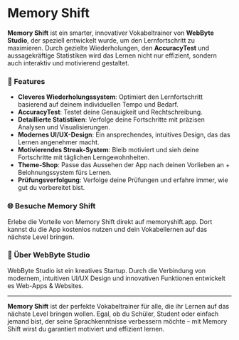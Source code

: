 # Memory Shift

**Memory Shift** ist ein smarter, innovativer Vokabeltrainer von **WebByte Studio**, der speziell entwickelt wurde, um den Lernfortschritt zu maximieren. Durch gezielte Wiederholungen, den **AccuracyTest** und aussagekräftige Statistiken wird das Lernen nicht nur effizient, sondern auch interaktiv und motivierend gestaltet. 

### 🚀 Features

- **Cleveres Wiederholungssystem**: Optimiert den Lernfortschritt basierend auf deinem individuellen Tempo und Bedarf.
- **AccuracyTest**: Testet deine Genauigkeit und Rechtschreibung.
- **Detaillierte Statistiken**: Verfolge deine Fortschritte mit präzisen Analysen und Visualisierungen.
- **Modernes UI/UX-Design**: Ein ansprechendes, intuitives Design, das das Lernen angenehmer macht.
- **Motivierendes Streak-System**: Bleib motiviert und sieh deine Fortschritte mit täglichen Lerngewohnheiten.
- **Theme-Shop**: Passe das Aussehen der App nach deinen Vorlieben an + Belohnungssystem fürs Lernen.
- **Prüfungsverfolgung**: Verfolge deine Prüfungen und erfahre immer, wie gut du vorbereitet bist.

### 🌐 Besuche Memory Shift

Erlebe die Vorteile von Memory Shift direkt auf memoryshift.app. Dort kannst du die App kostenlos nutzen und dein Vokabellernen auf das nächste Level bringen.

### 💬 Über WebByte Studio

WebByte Studio ist ein kreatives Startup. Durch die Verbindung von modernem, intuitiven UI/UX Design und innovativen Funktionen entwickelt es Web-Apps & Websites.

---

**Memory Shift** ist der perfekte Vokabeltrainer für alle, die ihr Lernen auf das nächste Level bringen wollen. Egal, ob du Schüler, Student oder einfach jemand bist, der seine Sprachkenntnisse verbessern möchte – mit Memory Shift wirst du garantiert motiviert und effizient lernen.
